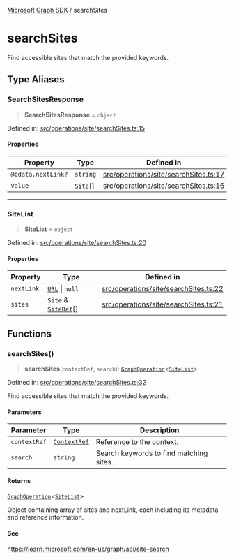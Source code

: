 [Microsoft Graph SDK](README.md) / searchSites

# searchSites

Find accessible sites that match the provided keywords.

## Type Aliases

### SearchSitesResponse

> **SearchSitesResponse** = `object`

Defined in: [src/operations/site/searchSites.ts:15](https://github.com/Future-Secure-AI/microsoft-graph/blob/main/src/operations/site/searchSites.ts#L15)

#### Properties

| Property | Type | Defined in |
| ------ | ------ | ------ |
| <a id="odatanextlink"></a> `@odata.nextLink?` | `string` | [src/operations/site/searchSites.ts:17](https://github.com/Future-Secure-AI/microsoft-graph/blob/main/src/operations/site/searchSites.ts#L17) |
| <a id="value"></a> `value` | `Site`[] | [src/operations/site/searchSites.ts:16](https://github.com/Future-Secure-AI/microsoft-graph/blob/main/src/operations/site/searchSites.ts#L16) |

***

### SiteList

> **SiteList** = `object`

Defined in: [src/operations/site/searchSites.ts:20](https://github.com/Future-Secure-AI/microsoft-graph/blob/main/src/operations/site/searchSites.ts#L20)

#### Properties

| Property | Type | Defined in |
| ------ | ------ | ------ |
| <a id="nextlink"></a> `nextLink` | [`URL`](https://developer.mozilla.org/docs/Web/API/URL) \| `null` | [src/operations/site/searchSites.ts:22](https://github.com/Future-Secure-AI/microsoft-graph/blob/main/src/operations/site/searchSites.ts#L22) |
| <a id="sites"></a> `sites` | `Site` & [`SiteRef`](Site-1.md#siteref)[] | [src/operations/site/searchSites.ts:21](https://github.com/Future-Secure-AI/microsoft-graph/blob/main/src/operations/site/searchSites.ts#L21) |

## Functions

### searchSites()

> **searchSites**(`contextRef`, `search`): [`GraphOperation`](GraphOperation.md#graphoperation)\<[`SiteList`](#sitelist)\>

Defined in: [src/operations/site/searchSites.ts:32](https://github.com/Future-Secure-AI/microsoft-graph/blob/main/src/operations/site/searchSites.ts#L32)

Find accessible sites that match the provided keywords.

#### Parameters

| Parameter | Type | Description |
| ------ | ------ | ------ |
| `contextRef` | [`ContextRef`](Context-1.md#contextref) | Reference to the context. |
| `search` | `string` | Search keywords to find matching sites. |

#### Returns

[`GraphOperation`](GraphOperation.md#graphoperation)\<[`SiteList`](#sitelist)\>

Object containing array of sites and nextLink, each including its metadata and reference information.

#### See

https://learn.microsoft.com/en-us/graph/api/site-search
